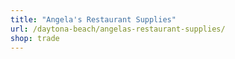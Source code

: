 ```yaml
---
title: "Angela's Restaurant Supplies"
url: /daytona-beach/angelas-restaurant-supplies/
shop: trade
---
```


